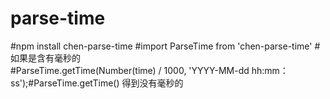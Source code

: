# parse-time
#npm install chen-parse-time
#import ParseTime from 'chen-parse-time'
#如果是含有毫秒的  
#ParseTime.getTime(Number(time) / 1000, 'YYYY-MM-dd hh:mm：ss');#ParseTime.getTime() 得到没有毫秒的
